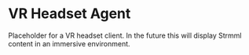 # VR Headset Agent

Placeholder for a VR headset client. In the future this will display Strmml content in an immersive environment.